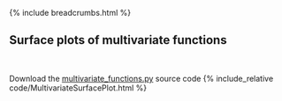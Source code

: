 {% include breadcrumbs.html %}

## Surface plots of multivariate functions
<div class="header_line"><br/></div>

Download the [multivariate_functions.py](code/multivariate_functions.py) source code
{% include_relative code/MultivariateSurfacePlot.html %}
